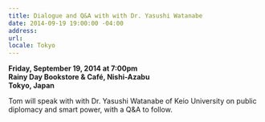 ```yaml
---
title: Dialogue and Q&A with with Dr. Yasushi Watanabe
date: 2014-09-19 19:00:00 -04:00
address: 
url: 
locale: Tokyo
---
```


**Friday, September 19, 2014 at 7:00pm**  
**Rainy Day Bookstore & Café, Nishi-Azabu**  
**Tokyo, Japan**  

Tom will speak with with Dr. Yasushi Watanabe of Keio University on public diplomacy and smart power, with a Q&A to follow.
